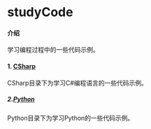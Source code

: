 # studyCode

#### 介绍
学习编程过程中的一些代码示例。

#### 1. [CSharp](https://gitee.com/qwvbv/studyCode/tree/master/CSharp)
CSharp目录下为学习C#编程语言的一些代码示例。

##### 2.[Python](https://gitee.com/qwvbv/studyCode/tree/master/Python)

Python目录下为学习Python的一些代码示例。

